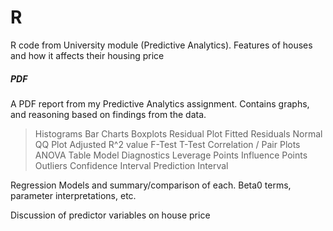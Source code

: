 # R
R code from University module (Predictive Analytics). Features of houses and how it affects their housing price

##### PDF
  A PDF report from my Predictive Analytics assignment. Contains graphs, and reasoning based on findings from the data.
  > Histograms
  > Bar Charts
  > Boxplots
  > Residual Plot
  > Fitted Residuals
  > Normal QQ Plot
  > Adjusted R^2 value
  > F-Test
  > T-Test
  > Correlation / Pair Plots
  > ANOVA Table
  > Model Diagnostics
  > Leverage Points
  > Influence Points
  > Outliers
  > Confidence Interval
  > Prediction Interval
  
  Regression Models and summary/comparison of each. Beta0 terms, parameter interpretations, etc.
  
  Discussion of predictor variables on house price
